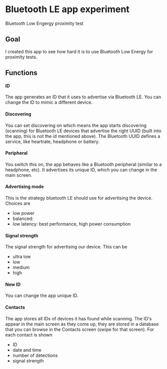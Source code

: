 # Bluetooth LE app experiment
Bluetooth Low Engergy proximity test

## Goal
I created this app to see how hard it is to use Bluetooth Low Energy for proximity tests.

## Functions
#### ID
The app generates an ID that it uses to advertise via Bluetooth LE. You can change the ID to mimic a different device.

#### Discovering
You can set discovering on which means the app starts discovering (scanning) for Bluetooth LE devices that 
advertise the right UUID (built into the app, this is not the id mentioned above). The Bluetooth UUID defines
 a service, like heartrate, headphone or battery.
 
 #### Peripheral
 You switch this on, the app behaves like a Bluetooth peripheral (similar to a headphone, etc). It advertises
 its unique ID, which you can change in the main screen.
 
 #### Advertising mode
 This is the strategy bluetooth LE should use for advertising the device. Choices are
 - low power
 - balanced: 
 - low latency: best performance, high power consumption

 #### Signal strength
 The signal strength for advertising our device. This can be 
 - ultra low
 - low
 - medium
 - high
 
 #### New ID
 You can change the app unique ID.
 
 #### Contacts
 The app stores all IDs of devices it has found while scanning. The ID's appear in the main screen
 as they come up, they are stored in a database that you can browse in the Contacts screen (swipe for that screen).
 For each contact is shown
 - ID
 - date and time
 - number of detections
 - signal strength
 

